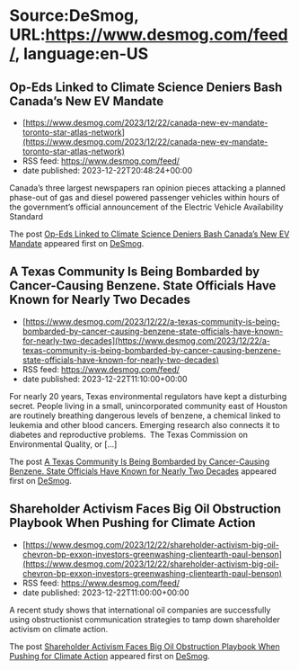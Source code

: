 # Source:DeSmog, URL:https://www.desmog.com/feed/, language:en-US

## Op-Eds Linked to Climate Science Deniers Bash Canada’s New EV Mandate
 - [https://www.desmog.com/2023/12/22/canada-new-ev-mandate-toronto-star-atlas-network](https://www.desmog.com/2023/12/22/canada-new-ev-mandate-toronto-star-atlas-network)
 - RSS feed: https://www.desmog.com/feed/
 - date published: 2023-12-22T20:48:24+00:00

<p>Canada’s three largest newspapers ran opinion pieces attacking a planned phase-out of gas and diesel powered passenger vehicles  within hours of the government’s official announcement of the Electric Vehicle Availability Standard</p>
<p>The post <a href="https://www.desmog.com/2023/12/22/canada-new-ev-mandate-toronto-star-atlas-network/">Op-Eds Linked to Climate Science Deniers Bash Canada’s New EV Mandate</a> appeared first on <a href="https://www.desmog.com">DeSmog</a>.</p>

## A Texas Community Is Being Bombarded by Cancer-Causing Benzene. State Officials Have Known for Nearly Two Decades
 - [https://www.desmog.com/2023/12/22/a-texas-community-is-being-bombarded-by-cancer-causing-benzene-state-officials-have-known-for-nearly-two-decades](https://www.desmog.com/2023/12/22/a-texas-community-is-being-bombarded-by-cancer-causing-benzene-state-officials-have-known-for-nearly-two-decades)
 - RSS feed: https://www.desmog.com/feed/
 - date published: 2023-12-22T11:10:00+00:00

<p>For nearly 20 years, Texas environmental regulators have kept a disturbing secret. People living in a small, unincorporated community east of Houston are routinely breathing dangerous levels of benzene, a chemical linked to leukemia and other blood cancers. Emerging research also connects it to diabetes and reproductive problems.&#160; The Texas Commission on Environmental Quality, or [&#8230;]</p>
<p>The post <a href="https://www.desmog.com/2023/12/22/a-texas-community-is-being-bombarded-by-cancer-causing-benzene-state-officials-have-known-for-nearly-two-decades/">A Texas Community Is Being Bombarded by Cancer-Causing Benzene. State Officials Have Known for Nearly Two Decades</a> appeared first on <a href="https://www.desmog.com">DeSmog</a>.</p>

## Shareholder Activism Faces Big Oil Obstruction Playbook When Pushing for Climate Action
 - [https://www.desmog.com/2023/12/22/shareholder-activism-big-oil-chevron-bp-exxon-investors-greenwashing-clientearth-paul-benson](https://www.desmog.com/2023/12/22/shareholder-activism-big-oil-chevron-bp-exxon-investors-greenwashing-clientearth-paul-benson)
 - RSS feed: https://www.desmog.com/feed/
 - date published: 2023-12-22T11:00:00+00:00

<p>A recent study shows that international oil companies are successfully using obstructionist communication strategies to tamp down shareholder activism on climate action.</p>
<p>The post <a href="https://www.desmog.com/2023/12/22/shareholder-activism-big-oil-chevron-bp-exxon-investors-greenwashing-clientearth-paul-benson/">Shareholder Activism Faces Big Oil Obstruction Playbook When Pushing for Climate Action</a> appeared first on <a href="https://www.desmog.com">DeSmog</a>.</p>

